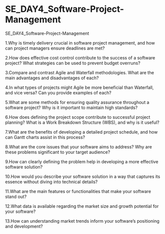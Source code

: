 # SE_DAY4_Software-Project-Management
SE_DAY4_Software-Project-Management

1.Why is timely delivery crucial in software project management, and how can project managers ensure deadlines are met?

2.How does effective cost control contribute to the success of a software project? What strategies can be used to prevent budget overruns?

3.Compare and contrast Agile and Waterfall methodologies. What are the main advantages and disadvantages of each?

4.In what types of projects might Agile be more beneficial than Waterfall, and vice versa? Can you provide examples of each?

5.What are some methods for ensuring quality assurance throughout a software project? Why is it important to maintain high standards?

6.How does defining the project scope contribute to successful project planning? What is a Work Breakdown Structure (WBS), and why is it useful?

7.What are the benefits of developing a detailed project schedule, and how can Gantt charts assist in this process?

8.What are the core issues that your software aims to address? Why are these problems significant to your target audience?

9.How can clearly defining the problem help in developing a more effective software solution?

10.How would you describe your software solution in a way that captures its essence without diving into technical details?

11.What are the main features or functionalities that make your software stand out?

12.What data is available regarding the market size and growth potential for your software?

13.How can understanding market trends inform your software’s positioning and development?
